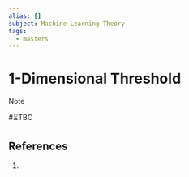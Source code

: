 ```yaml
---
alias: []
subject: Machine Learning Theory
tags:
  - masters
---
```

# 1-Dimensional Threshold

>[!note]
> #⌛TBC 

## References
1. 